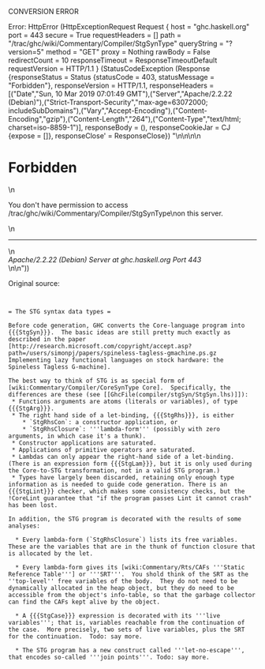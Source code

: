 CONVERSION ERROR

Error: HttpError (HttpExceptionRequest Request {
  host                 = "ghc.haskell.org"
  port                 = 443
  secure               = True
  requestHeaders       = []
  path                 = "/trac/ghc/wiki/Commentary/Compiler/StgSynType"
  queryString          = "?version=5"
  method               = "GET"
  proxy                = Nothing
  rawBody              = False
  redirectCount        = 10
  responseTimeout      = ResponseTimeoutDefault
  requestVersion       = HTTP/1.1
}
 (StatusCodeException (Response {responseStatus = Status {statusCode = 403, statusMessage = "Forbidden"}, responseVersion = HTTP/1.1, responseHeaders = [("Date","Sun, 10 Mar 2019 07:01:49 GMT"),("Server","Apache/2.2.22 (Debian)"),("Strict-Transport-Security","max-age=63072000; includeSubDomains"),("Vary","Accept-Encoding"),("Content-Encoding","gzip"),("Content-Length","264"),("Content-Type","text/html; charset=iso-8859-1")], responseBody = (), responseCookieJar = CJ {expose = []}, responseClose' = ResponseClose}) "<!DOCTYPE HTML PUBLIC \"-//IETF//DTD HTML 2.0//EN\">\n<html><head>\n<title>403 Forbidden</title>\n</head><body>\n<h1>Forbidden</h1>\n<p>You don't have permission to access /trac/ghc/wiki/Commentary/Compiler/StgSynType\non this server.</p>\n<hr>\n<address>Apache/2.2.22 (Debian) Server at ghc.haskell.org Port 443</address>\n</body></html>\n"))

Original source:

```trac


= The STG syntax data types =

Before code generation, GHC converts the Core-language program into {{{StgSyn}}}.  The basic ideas are still pretty much exactly as described in the paper [http://research.microsoft.com/copyright/accept.asp?path=/users/simonpj/papers/spineless-tagless-gmachine.ps.gz Implementing lazy functional languages on stock hardware: the Spineless Tagless G-machine].

The best way to think of STG is as special form of [wiki:Commentary/Compiler/CoreSynType Core].  Specifically, the differences are these (see [[GhcFile(compiler/stgSyn/StgSyn.lhs)]]):
 * Functions arguments are atoms (literals or variables), of type {{{StgArg}}}.
 * The right hand side of a let-binding, {{{StgRhs}}}, is either
    * `StgRhsCon`: a constructor application, or 
    * `StgRhsClosure`: '''lambda-form''' (possibly with zero arguments, in which case it's a thunk).
 * Constructor applications are saturated.
 * Applications of primitive operators are saturated.
 * Lambdas can only appear the right-hand side of a let-binding.  (There is an expression form {{{StgLam}}}, but it is only used during the Core-to-STG transformation, not in a valid STG program.)
 * Types have largely been discarded, retaining only enough type information as is needed to guide code generation. There is an {{{StgLint}}} checker, which makes some consistency checks, but the !CoreLint guarantee that "if the program passes Lint it cannot crash" has been lost.

In addition, the STG program is decorated with the results of some analyses:

  * Every lambda-form (`StgRhsClosure`) lists its free variables.  These are the variables that are in the thunk of function closure that is allocated by the let.

  * Every lambda-form gives its [wiki:Commentary/Rts/CAFs '''Static Reference Table'''] or '''SRT'''.  You shold think of the SRT as the ''top-level'' free variables of the body.  They do not need to be dynamically allocated in the heap object, but they do need to be accessible from the object's info-table, so that the garbage collector can find the CAFs kept alive by the object.

  * A {{{StgCase}}} expression is decorated with its '''live variables'''; that is, variables reachable from the continuation of the case.  More precisely, two sets of live variables, plus the SRT for the continuation.  Todo: say more.

  * The STG program has a new construct called '''let-no-escape''', that encodes so-called '''join points'''. Todo: say more.

```
